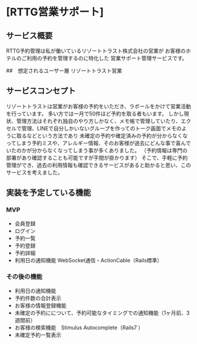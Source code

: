 # [RTTG営業サポート]

## サービス概要

RTTG予約管理は私が働いているリゾートトラスト株式会社の営業が
お客様のホテルのご利用の予約を管理するのに特化した
営業サポート管理サービスです。


##　想定されるユーザー層
リゾートトラスト営業

## サービスコンセプト
リゾートトラストは営業がお客様の予約をいただき、ラポールをかけて営業活動を行っています。
多い方では一月で50件ほど予約を取る者もいます。
しかし現状、管理方法はそれぞれ独自のやり方しかなく、メモ帳で管理していたり、エクセルで管理、LINEで自分しかいないグループを作ってのトーク画面でメモのように取るなどという方法であり
未確定の予約や確定済みの予約が分からなくなってしまう予約ミスや、アレルギー情報、そのお客様が過去にどんな事で喜んでいたのかが分からなくなってしまう事が多くありました。
（予約情報は専門の部署があり確認することも可能ですが手間が掛かります）
そこで、手軽に予約管理ができ、過去の利用情報も確認できるサービスがあると助かると思い、このサービスを考えました。



## 実装を予定している機能
### MVP
* 会員登録
* ログイン
* 予約一覧
* 予約登録
* 予約詳細
* 利用日の通知機能  WebSocket通信・ActionCable（Rails標準）

### その後の機能
* 利用日の通知機能
* 予約件数の合計表示
* お客様の情報登録機能 
* 未確定の予約にについて、予約可能なタイミングでの通知機能（1ヶ月前、3週間前）
* お客様の検索機能　Stimulus Autocomplete（Rails7 ）
* 未確定予約一覧表示